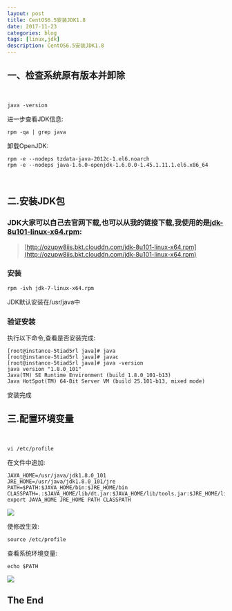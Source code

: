 ```yaml
---
layout: post
title: CentOS6.5安装JDK1.8
date: 2017-11-23
categories: blog
tags: [linux,jdk]
description: CentOS6.5安装JDK1.8
---
```

## 一、检查系统原有版本并卸除
<br />

	java -version
	
进一步查看JDK信息:
	
	rpm -qa | grep java
	
卸载OpenJDK:

	rpm -e --nodeps tzdata-java-2012c-1.el6.noarch
	rpm -e --nodeps java-1.6.0-openjdk-1.6.0.0-1.45.1.11.1.el6.x86_64
	
<br />

## 二.安装JDK包

### JDK大家可以自己去官网下载,也可以从我的链接下载,我使用的是[jdk-8u101-linux-x64.rpm](http://ozupw8iis.bkt.clouddn.com/jdk-8u101-linux-x64.rpm):

> [http://ozupw8iis.bkt.clouddn.com/jdk-8u101-linux-x64.rpm](http://ozupw8iis.bkt.clouddn.com/jdk-8u101-linux-x64.rpm)

### 安装

	rpm -ivh jdk-7-linux-x64.rpm
	
JDK默认安装在/usr/java中

### 验证安装

执行以下命令,查看是否安装完成:
	
	[root@instance-5tiad5rl java]# java
	[root@instance-5tiad5rl java]# javac
	[root@instance-5tiad5rl java]# java -version
	java version "1.8.0_101"
	Java(TM) SE Runtime Environment (build 1.8.0_101-b13)
	Java HotSpot(TM) 64-Bit Server VM (build 25.101-b13, mixed mode)

安装完成
	
## 三.配置环境变量
<br />

	vi /etc/profile
	
在文件中追加:

	JAVA_HOME=/usr/java/jdk1.8.0_101
	JRE_HOME=/usr/java/jdk1.8.0_101/jre
	PATH=$PATH:$JAVA_HOME/bin:$JRE_HOME/bin
	CLASSPATH=.:$JAVA_HOME/lib/dt.jar:$JAVA_HOME/lib/tools.jar:$JRE_HOME/lib
	export JAVA_HOME JRE_HOME PATH CLASSPATH

<img src="http://ozupw8iis.bkt.clouddn.com/9b80770a7202c711c29ddb1ed6507ac.png" align="center" class="img-responsive">

使修改生效:

	source /etc/profile
	
查看系统环境变量:

	echo $PATH
	
<img src="http://ozupw8iis.bkt.clouddn.com/473b28d01eb89160f82f038872db631.png" align="center" class="img-responsive">


## The End